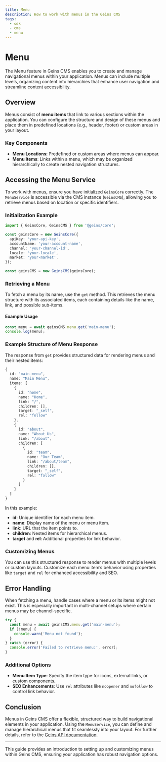 ```yaml
---
title: Menu
description: How to work with menus in the Geins CMS
tags:
  - sdk
  - cms
  - menu
---
```


# Menu

The Menu feature in Geins CMS enables you to create and manage navigational menus within your application. Menus can include multiple levels, organizing content into hierarchies that enhance user navigation and streamline content accessibility.

## Overview

Menus consist of **menu items** that link to various sections within the application. You can configure the structure and design of these menus and place them in predefined locations (e.g., header, footer) or custom areas in your layout.

### Key Components

- **Menu Locations**: Predefined or custom areas where menus can appear.
- **Menu Items**: Links within a menu, which may be organized hierarchically to create nested navigation structures.

## Accessing the Menu Service

To work with menus, ensure you have initialized `GeinsCore` correctly. The `MenuService` is accessible via the CMS instance (`GeinsCMS`), allowing you to retrieve menus based on location or specific identifiers.

### Initialization Example

```typescript
import { GeinsCore, GeinsCMS } from '@geins/core';

const geinsCore = new GeinsCore({
  apiKey: 'your-api-key',
  accountName: 'your-account-name',
  channel: 'your-channel-id',
  locale: 'your-locale',
  market: 'your-market',
});

const geinsCMS = new GeinsCMS(geinsCore);
```

### Retrieving a Menu

To fetch a menu by its name, use the `get` method. This retrieves the menu structure with its associated items, each containing details like the name, link, and possible sub-items.

#### Example Usage

```typescript
const menu = await geinsCMS.menu.get('main-menu');
console.log(menu);
```

### Example Structure of Menu Response

The response from `get` provides structured data for rendering menus and their nested items:

```typescript
{
  id: "main-menu",
  name: "Main Menu",
  items: [
    {
      id: "home",
      name: "Home",
      link: "/",
      children: [],
      target: "_self",
      rel: "follow"
    },
    {
      id: "about",
      name: "About Us",
      link: "/about",
      children: [
        {
          id: "team",
          name: "Our Team",
          link: "/about/team",
          children: [],
          target: "_self",
          rel: "follow"
        }
      ]
    }
  ]
}
```

In this example:

- **id**: Unique identifier for each menu item.
- **name**: Display name of the menu or menu item.
- **link**: URL that the item points to.
- **children**: Nested items for hierarchical menus.
- **target** and **rel**: Additional properties for link behavior.

### Customizing Menus

You can use this structured response to render menus with multiple levels or custom layouts. Customize each menu item’s behavior using properties like `target` and `rel` for enhanced accessibility and SEO.

## Error Handling

When fetching a menu, handle cases where a menu or its items might not exist. This is especially important in multi-channel setups where certain menus may be channel-specific.

```typescript
try {
  const menu = await geinsCMS.menu.get('main-menu');
  if (!menu) {
    console.warn('Menu not found');
  }
} catch (error) {
  console.error('Failed to retrieve menu:', error);
}
```

### Additional Options

- **Menu Item Type**: Specify the item type for icons, external links, or custom components.
- **SEO Enhancements**: Use `rel` attributes like `noopener` and `nofollow` to control link behavior.

## Conclusion

Menus in Geins CMS offer a flexible, structured way to build navigational elements in your application. Using the `MenuService`, you can define and manage hierarchical menus that fit seamlessly into your layout. For further details, refer to the [Geins API documentation](https://docs.geins.io).

---

This guide provides an introduction to setting up and customizing menus within Geins CMS, ensuring your application has robust navigation options.
